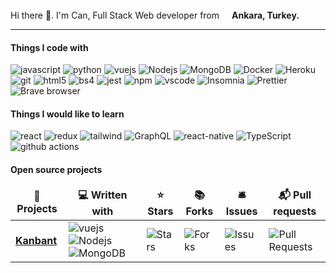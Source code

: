 <p></br> Hi there 👋. I'm Can, Full Stack Web developer from <img src="https://cdn.countryflags.com/thumbs/turkey/flag-round-250.png" width="16"/><b>Ankara, Turkey.</b></p>
<hr>
<h4>Things I code with</h4>
<p>
  <img alt="javascript" src="https://img.shields.io/badge/-Javascript-323330?style=flat-square&logo=javascript&logoColor=F0DB4F" />
  <img alt="python" src="https://img.shields.io/badge/-Python-4B8BBE?style=flat-square&logo=python&logoColor=white" />
  <img alt="vuejs" src="https://img.shields.io/badge/-Vue.js-43853d?style=flat-square&logo=Vue.js&logoColor=white" />
  <img alt="Nodejs" src="https://img.shields.io/badge/-Node.js-43853d?style=flat-square&logo=Node.js&logoColor=white" />
  <img alt="MongoDB" src="https://img.shields.io/badge/-MongoDB-13aa52?style=flat-square&logo=mongodb&logoColor=white" />
  <img alt="Docker" src="https://img.shields.io/badge/-Docker-46a2f1?style=flat-square&logo=docker&logoColor=white" />
  <img alt="Heroku" src="https://img.shields.io/badge/-Heroku-430098?style=flat-square&logo=heroku&logoColor=white" />
  <img alt="git" src="https://img.shields.io/badge/-Git-F05032?style=flat-square&logo=git&logoColor=white" />
  <img alt="html5" src="https://img.shields.io/badge/-HTML5-E34F26?style=flat-square&logo=html5&logoColor=white" />
  <img alt="bs4" src="https://img.shields.io/badge/-Bootstrap4-E34F26?style=flat-square&logo=bootstrap&logoColor=white" />
  <img alt="jest" src="https://img.shields.io/badge/-Jest-323330?style=flat-square&logo=jest&logoColor=99425b" />
  <img alt="npm" src="https://img.shields.io/badge/-NPM-CB3837?style=flat-square&logo=npm&logoColor=white" />
  <img alt="vscode" src="https://img.shields.io/badge/-VS%20Code-323330?style=flat-square&logo=visual-studio-code&logoColor=0078d7" />
  <img alt="Insomnia" src="https://img.shields.io/badge/-Insomnia-5849BE?style=flat-square&logo=insomnia&logoColor=white" />
  <img alt="Prettier" src="https://img.shields.io/badge/-Prettier-F7B93E?style=flat-square&logo=prettier&logoColor=white" />
  <img alt="Brave browser" src="https://img.shields.io/badge/-Brave_Browser-FB542B?style=flat-square&logo=brave&logoColor=white" />
</p>

<h4>Things I would like to learn</h4>
<p>
 <img alt="react" src="https://img.shields.io/badge/-React-45b8d8?style=flat-square&logo=react&logoColor=white" />
 <img alt="redux" src="https://img.shields.io/badge/-Redux-764ABC?style=flat-square&logo=redux&logoColor=white" />
 <img alt="tailwind" src="https://img.shields.io/badge/-Tailwind-000000?style=flat-square&logo=tailwind-css&logoColor=46aab2" />
 <img alt="GraphQL" src="https://img.shields.io/badge/-GraphQL-E10098?style=flat-square&logo=graphql&logoColor=white" />
 <img alt="react-native" src="https://img.shields.io/badge/-React%20Native-45b8d8?style=flat-square&logo=react&logoColor=white" />
 <img alt="TypeScript" src="https://img.shields.io/badge/-TypeScript-007ACC?style=flat-square&logo=typescript&logoColor=white" />
 <img alt="github actions" src="https://img.shields.io/badge/-Github_Actions-2088FF?style=flat-square&logo=github-actions&logoColor=white" />
</p>
  
</p>
<h4>Open source projects</h4>
<table>
  <thead align="center">
    <tr border: none;>
      <td><b>🎁 Projects</b></td>
      <td><b>💻 Written with </b></td>
      <td><b>⭐ Stars</b></td>
      <td><b>📚 Forks</b></td>
      <td><b>🛎 Issues</b></td>
      <td><b>📬 Pull requests</b></td>
    </tr>
  </thead>
  <tbody>
    <tr>
	    <td><a href="https://github.com/canumay/kanbant"><b>Kanbant</b></a></td>
      <td>
          <img alt="vuejs" src="https://img.shields.io/badge/-Vue.js-43853d?style=flat-square&logo=Vue.js&logoColor=white"/>
          <img alt="Nodejs" src="https://img.shields.io/badge/-Node.js-43853d?style=flat-square&logo=Node.js&logoColor=white" />
          <img alt="MongoDB" src="https://img.shields.io/badge/-MongoDB-13aa52?style=flat-square&logo=mongodb&logoColor=white" />
      </td>
      <td><img alt="Stars" src="https://img.shields.io/github/stars/canumay/kanbant?style=flat-square&labelColor=343b41"/></td>
      <td><img alt="Forks" src="https://img.shields.io/github/forks/canumay/kanbant?style=flat-square&labelColor=343b41"/></td>
      <td><img alt="Issues" src="https://img.shields.io/github/issues/canumay/kanbant?style=flat-square&labelColor=343b41"/></td>
      <td><img alt="Pull Requests" src="https://img.shields.io/github/issues-pr/canumay/kanbant?style=flat-square&labelColor=343b41"/></td>
    </tr>
  </tbody>
</table>
